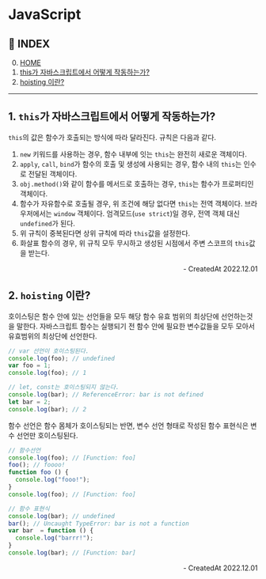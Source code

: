 # JavaScript

## 📑 INDEX

0. [HOME](./README.md)
1. [this가 자바스크립트에서 어떻게 작동하는가?](#1-this가-자바스크립트에서-어떻게-작동하는가)
2. [hoisting 이란?](#2-hoisting-이란)

---

## 1. `this`가 자바스크립트에서 어떻게 작동하는가?

`this`의 값은 함수가 호출되는 방식에 따라 달라진다. 규칙은 다음과 같다.

1.  `new` 키워드를 사용하는 경우, 함수 내부에 잇는 `this`는 완전히 새로운 객체이다.
2.  `apply`, `call`, `bind`가 함수의 호출 및 생성에 사용되는 경우, 함수 내의 `this`는 인수로 전달된 객체이다.
3.  `obj.method()`와 같이 함수를 메서드로 호출하는 경우, `this`는 함수가 프로퍼티인 객체이다.
4.  함수가 자유함수로 호출될 경우, 위 조건에 해당 없다면 `this`는 전역 객체이다. 브라우저에서는 `window` 객체이다. 엄격모드(`use strict`)일 경우, 전역 객체 대신 `undefined`가 된다.
5.  위 규칙이 중복된다면 상위 규칙에 따라 `this`값을 설정한다.
6.  화살표 함수의 경우, 위 규칙 모두 무시하고 생성된 시점에서 주변 스코프의 `this`값을 받는다.

<div align="right">- CreatedAt 2022.12.01</div>

## 2. `hoisting` 이란?

호이스팅은 함수 안에 있는 선언들을 모두 해당 함수 유효 범위의 최상단에 선언하는것을 말한다. 자바스크립트 함수는 실행되기 전 함수 안에 필요한 변수값들을 모두 모아서 유효범위의 최상단에 선언한다.

```JavaScript
// var 선언이 호이스팅된다.
console.log(foo); // undefined
var foo = 1;
console.log(foo); // 1

// let, const는 호이스팅되지 않는다.
console.log(bar); // ReferenceError: bar is not defined
let bar = 2;
console.log(bar); // 2
```

함수 선언은 함수 몸체가 호이스팅되는 반면, 변수 선언 형태로 작성된 함수 표현식은 변수 선언만 호이스팅된다.

```JavaScript
// 함수선언
console.log(foo); // [Function: foo]
foo(); // foooo!
function foo () {
  console.log("fooo!");
}
console.log(foo); // [Function: foo]

// 함수 표현식
console.log(bar); // undefined
bar(); // Uncaught TypeError: bar is not a function
var bar  = function () {
  console.log("barrr!");
}
console.log(bar); // [Function: bar]
```

<div align="right">- CreatedAt 2022.12.01</div>

